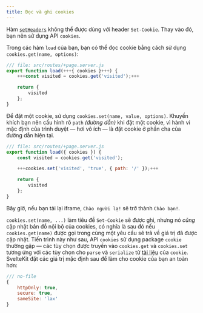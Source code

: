 ```yaml
---
title: Đọc và ghi cookies
---
```


Hàm [`setHeaders`](headers) không thể được dùng với header `Set-Cookie`. Thay vào đó, bạn nên sử dụng API `cookies`.

Trong các hàm `load` của bạn, bạn có thể đọc cookie bằng cách sử dụng `cookies.get(name, options)`:

```js
/// file: src/routes/+page.server.js
export function load(+++{ cookies }+++) {
	+++const visited = cookies.get('visited');+++

	return {
		visited
	};
}
```

Để đặt một cookie, sử dụng `cookies.set(name, value, options)`. Khuyến khích bạn nên cấu hình rõ `path` _(đường dẫn)_ khi đặt một cookie, vì hành vi mặc định của trình duyệt — hơi vô ích — là đặt cookie ở phần cha của đường dẫn hiện tại.

```js
/// file: src/routes/+page.server.js
export function load({ cookies }) {
	const visited = cookies.get('visited');

	+++cookies.set('visited', 'true', { path: '/' });+++

	return {
		visited
	};
}
```

Bây giờ, nếu bạn tải lại iframe, `Chào người lạ!` sẽ trở thành `Chào bạn!`.

`cookies.set(name, ...)` làm tiêu đề `Set-Cookie` sẽ được ghi, nhưng nó _cũng_ cập nhật bản đồ nội bộ của cookies, có nghĩa là sau đó nếu `cookies.get(name)` được gọi trong cùng một yêu cầu sẽ trả về giá trị đã được cập nhật. Tiến trình này như sau, API `cookies` sử dụng package `cookie` thường gặp — các tùy chọn được truyền vào `cookies.get` và `cookies.set` tương ứng với các tùy chọn cho `parse` và `serialize` từ [tài liệu](https://github.com/jshttp/cookie#api) của `cookie`. SvelteKit đặt các giá trị mặc định sau để làm cho cookie của bạn an toàn hơn:

```js
/// no-file
{
	httpOnly: true,
	secure: true,
	sameSite: 'lax'
}
```
